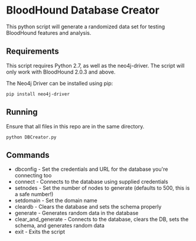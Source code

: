 # BloodHound Database Creator
This python script will generate a randomized data set for testing BloodHound features and analysis. 

## Requirements
This script requires Python 2.7, as well as the neo4j-driver. The script will only work with BloodHound 2.0.3 and above.

The Neo4j Driver can be installed using pip:

```
pip install neo4j-driver
```

## Running
Ensure that all files in this repo are in the same directory.

```
python DBCreator.py
```

## Commands
* dbconfig - Set the credentials and URL for the database you're connecting too
* connect - Connects to the database using supplied credentials
* setnodes - Set the number of nodes to generate (defaults to 500, this is a safe number!)
* setdomain - Set the domain name
* cleardb - Clears the database and sets the schema properly
* generate - Generates random data in the database
* clear_and_generate - Connects to the database, clears the DB, sets the schema, and generates random data
* exit - Exits the script
